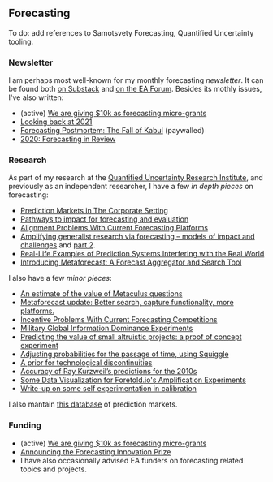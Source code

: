 ## Forecasting

To do: add references to Samotsvety Forecasting, Quantified Uncertainty tooling.

### Newsletter

I am perhaps most well-known for my monthly forecasting _newsletter_. It can be found both [on Substack](https://forecasting.substack.com/) and [on the EA Forum](https://forum.effectivealtruism.org/s/HXtZvHqsKwtAYP6Y7). Besides its mothly issues, I've also written:

- (active) [We are giving $10k as forecasting micro-grants](https://forum.effectivealtruism.org/posts/oqFa8obfyEmvD79Jn/we-are-giving-usd10k-as-forecasting-micro-grants)
- [Looking back at 2021](https://forecasting.substack.com/p/looking-back-at-2021)
- [Forecasting Postmortem: The Fall of Kabul](https://forecasting.substack.com/p/postmortem-the-fall-of-kabul) (paywalled)
- [2020: Forecasting in Review](https://forecasting.substack.com/p/2020-forecasting-in-review)

### Research

As part of my research at the [Quantified Uncertainty Research Institute](https://quantifieduncertainty.org/), and previously as an independent researcher, I have a few _in depth pieces_ on forecasting:

- [Prediction Markets in The Corporate Setting](https://forum.effectivealtruism.org/posts/dQhjwHA7LhfE8YpYF/prediction-markets-in-the-corporate-setting)
- [Pathways to impact for forecasting and evaluation](https://forum.effectivealtruism.org/posts/oXrTQpZyXkEbTBfB6/pathways-to-impact-for-forecasting-and-evaluation)
- [Alignment Problems With Current Forecasting Platforms](https://arxiv.org/abs/2106.11248)  
- [Amplifying generalist research via forecasting – models of impact and challenges](https://forum.effectivealtruism.org/posts/ZCZZvhYbsKCRRDTct/part-1-amplifying-generalist-research-via-forecasting-models) and [part 2](https://forum.effectivealtruism.org/posts/ZTXKHayPexA6uSZqE/part-2-amplifying-generalist-research-via-forecasting).
- [Real-Life Examples of Prediction Systems Interfering with the Real World](https://www.lesswrong.com/posts/6bSjRezJDxR2omHKE/real-life-examples-of-prediction-systems-interfering-with)  
- [Introducing Metaforecast: A Forecast Aggregator and Search Tool](https://forum.effectivealtruism.org/posts/tEo5oXeSNcB3sYr8m/introducing-metaforecast-a-forecast-aggregator-and-search)  

I also have a few _minor pieces_:

- [An estimate of the value of Metaculus questions](https://forum.effectivealtruism.org/posts/zyfeDfqRyWhamwTiL/an-estimate-of-the-value-of-metaculus-questions)   
- [Metaforecast update: Better search, capture functionality, more platforms.](https://www.lesswrong.com/posts/5hugQzRhdGYc6ParJ/metaforecast-update-better-search-capture-functionality-more)
- [Incentive Problems With Current Forecasting Competitions](https://forum.effectivealtruism.org/posts/ztmBA8v6KvGChxw92/incentive-problems-with-current-forecasting-competitions) 
- [Military Global Information Dominance Experiments](https://www.lesswrong.com/posts/vDvKWdCCNo9moNcMr/us-military-global-information-dominance-experiments)  
- [Predicting the value of small altruistic projects: a proof of concept experiment](https://forum.effectivealtruism.org/posts/qb56nicbnj9asSemx/predicting-the-value-of-small-altruistic-projects-a-proof-of)  
- [Adjusting probabilities for the passage of time, using Squiggle](https://www.lesswrong.com/posts/j8o6sgRerE3tqNWdj/adjusting-probabilities-for-the-passage-of-time-using)  
- [A prior for technological discontinuities](https://www.lesswrong.com/posts/FaCqw2x59ZFhMXJr9/a-prior-for-technological-discontinuities)  
- [Accuracy of Ray Kurzweil’s predictions for the 2010s](https://nunosempere.github.io/rat/KurzweilPredictionsForThe2010s.html)  
- [Some Data Visualization for Foretold.io's Amplification Experiments](https://observablehq.com/@nunosempere/plots-for-the-amplification-experiment)  
- [Write-up on some self experimentation in calibration](https://nunosempere.github.io/rat/Self-experimentation-calibration.html)  

I also mantain [this database](https://docs.google.com/spreadsheets/d/1XB1GHfizNtVYTOAD_uOyBLEyl_EV7hVtDYDXLQwgT7k/edit#gid=0) of prediction markets.

### Funding

- (active) [We are giving $10k as forecasting micro-grants](https://forum.effectivealtruism.org/posts/oqFa8obfyEmvD79Jn/we-are-giving-usd10k-as-forecasting-micro-grants)
- [Announcing the Forecasting Innovation Prize](https://forum.effectivealtruism.org/posts/8Nwy3tX2WnDDSTRoi/announcing-the-forecasting-innovation-prize)
- I have also occasionally advised EA funders on forecasting related topics and projects.
